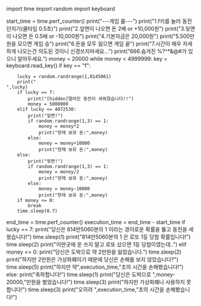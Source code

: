 import time
import random
import keyboard

start_time = time.perf_counter()
print("---게임 룰---")
print("1.f키를 눌러 동전 던지기(쿨타임 0.5초)")
print("2.앞면이 나오면 돈 2배 or +10,000원")
print("3.뒷면이 나오면 돈 0.5배 or -10,000원")
print("4.기본자금은 20,000원")
print("5.500만원을 모으면 게임 승")
print("6.돈을 모두 잃으면 게임 끝")
print("7.시간이 매우 자세하게 나오는건 의도된 것이니 신경쓰지마세요...")
print("666.숨겨진 %?^*&@#가 있으니 알아두세요.")
money = 20000
while money < 4999999:
    key = keyboard.read_key()
    if key == "f":
        
        lucky = random.randrange(1,8145061)
        print("                                                                     ",lucky)
        if lucky == 7:
            print("[hidden]떨어진 동전이 세워졌습니다!!")
            money = 5000000
        elif lucky <= 4072530:
            print("앞면!")
            if random.randrange(1,3) == 1:
                money = money*2
                print("현재 보유 돈:",money)
            else:
                money = money+10000
                print("현재 보유 돈:",money)
        else:
            print("뒷면!")
            if random.randrange(1,3) == 1:
                money = money/2
                print("현재 보유 돈:",money)
            else:
                money = money-10000
                print("현재 보유 돈:",money)
        if money <= 0:
            break
        time.sleep(0.7)
end_time = time.perf_counter()
execution_time = end_time - start_time
if lucky == 7:
    print("당신은 814만5060분의 1 이라는 경이로운 확률을 뚫고 동전을 세웠습니다!")
    time.sleep(1)
    print("814만5060분의 1 은 로또 1등 당첨 확률입니다!")
    time.sleep(2)
    print("이딴곳에 운 쓰지 말고 로또 샀으면 1등 당첨이였는데..")
elif money <= 0:
    print("당신은 도박으로 약 2만원을 잃었습니다.")
    time.sleep(2)
    print("하지만 2만원은 가상화폐이기 때문에 당신은 손해를 보지 않았습니다?")
    time.sleep(5)
    print("하지만 약",execution_time,"초의 시간을 손해봤습니다!")
else:
    print("축하합니다!") 
    time.sleep(1)
    print("당신은 도박으로 ",money-20000,"만원을 벌었습니다!")
    time.sleep(3)
    print("하지만 가상화폐니 사용하지 못합니다!")
    time.sleep(3)
    print("오히려 ",execution_time,"초의 시간을 손해봤습니다!")
